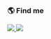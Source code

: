 ### :earth_americas: Find me

<div> 
  <a href="https://www.linkedin.com/in/niagalves/" title="Linkedin">
    <img src="https://img.shields.io/badge/-LinkedIn-%230077B5?style=for-the-badge&logo=linkedin&logoColor=white" />
  </a> 
  <a href="https://www.instagram.com/niagalves/" title="Instagram">
    <img src="https://img.shields.io/badge/-Instagram-%23E4405F?style=for-the-badge&logo=instagram&logoColor=white" />
  </a>
</div>


